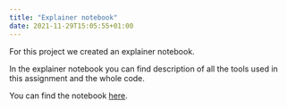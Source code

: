```yaml
---
title: "Explainer notebook"
date: 2021-11-29T15:05:55+01:00
---
```


For this project we created an explainer notebook. 

In the explainer notebook you can find description of all the tools used in this assignment and the whole code. 

You can find the notebook [here](https://github.com/iriss04/Final-Project-02805/blob/main/Explainer%20Notebook%20-%20Greek%20Mythology.ipynb).
